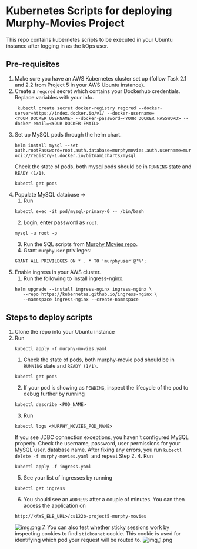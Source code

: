 # Kubernetes Scripts for deploying Murphy-Movies Project

This repo contains kubernetes scripts to be executed in your Ubuntu instance after logging in as the kOps user.
## Pre-requisites
1. Make sure you have an AWS Kubernetes cluster set up (follow Task 2.1 and 2.2 from Project 5 in your AWS Ubuntu instance).
2. Create a `regcred` secret which contains your Dockerhub credentials. Replace variables with your info.
   ```
    kubectl create secret docker-registry regcred --docker-server=https://index.docker.io/v1/ --docker-username=<YOUR_DOCKER_USERNAME> --docker-password=<YOUR DOCKER PASSWORD> --docker-email=<YOUR DOCKER EMAIL>
    ```
3. Set up MySQL pods through the helm chart.
   ```
   helm install mysql --set auth.rootPassword=root,auth.database=murphymovies,auth.username=murphyuser,auth.password='My7$Password',secondary.persistence.enabled=true,secondary.persistence.size=2Gi,primary.persistence.enabled=true,primary.persistence.size=2Gi,architecture=replication,auth.replicationPassword=texera,secondary.replicaCount=1 oci://registry-1.docker.io/bitnamicharts/mysql
   ```
   Check the state of pods, both mysql pods should be in `RUNNING` state and `READY (1/1)`.
   ```
   kubectl get pods
   ```
4. Populate MySQL database => 
   1. Run 
   ```
   kubectl exec -it pod/mysql-primary-0 -- /bin/bash
   ```
   2. Login, enter password as `root`.
   ```
   mysql -u root -p
   ```
   3. Run the SQL scripts from [Murphy Movies repo](https://github.com/UCI-Chenli-teaching/cs122b-project5-murphy-movies?tab=readme-ov-file#prepare-the-database-murphymovies).
   4. Grant `murphyuser` privileges: 
   ```
   GRANT ALL PRIVILEGES ON * . * TO 'murphyuser'@'%';
   ```
5. Enable ingress in your AWS cluster.
   1. Run the following to install ingress-nginx.
   ```
   helm upgrade --install ingress-nginx ingress-nginx \
      --repo https://kubernetes.github.io/ingress-nginx \
      --namespace ingress-nginx --create-namespace 
   ```
## Steps to deploy scripts
1. Clone the repo into your Ubuntu instance
2. Run 
   ```
   kubectl apply -f murphy-movies.yaml
   ```
   1. Check the state of pods, both murphy-movie pod should be in `RUNNING` state and `READY (1/1)`.
   ```
   kubectl get pods
   ```
   2. If your pod is showing as `PENDING`, inspect the lifecycle of the pod to debug further by running
   ```
   kubectl describe <POD_NAME>
   ```
   3. Run 
   ```
   kubectl logs <MURPHY_MOVIES_POD_NAME>
   ```
   If you see JDBC connection exceptions, you haven't configured MySQL properly. Check the username, password, user permissions for your MySQL user, database name. After fixing any errors, you run `kubectl delete -f murphy-movies.yaml `and repeat Step 2.
   4. Run 
   ```
   kubectl apply -f ingress.yaml
   ```
   5. See your list of ingresses by running
   ```
   kubectl get ingress
   ```
   6. You should see an `ADDRESS` after a couple of minutes. You can then access the application on 
   ```
   http://<AWS_ELB_URL>/cs122b-project5-murphy-movies
   ```
   ![img.png](img.png)
   7. You can also test whether sticky sessions work by inspecting cookies to find `stickounet` cookie. This cookie is used for identifying which pod your request will be routed to.
   ![img_1.png](img_1.png)
